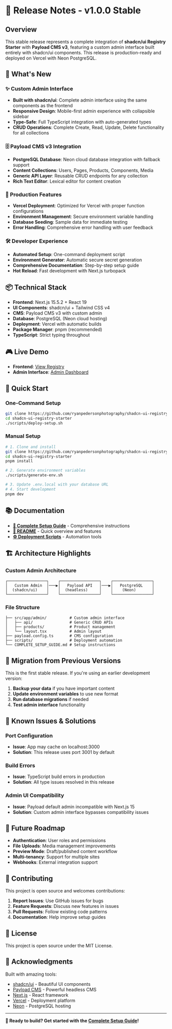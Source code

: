 # 🚀 Release Notes - v1.0.0 Stable

## Overview

This stable release represents a complete integration of **shadcn/ui Registry Starter** with **Payload CMS v3**, featuring a custom admin interface built entirely with shadcn/ui components. This release is production-ready and deployed on Vercel with Neon PostgreSQL.

## 🎯 What's New

### ✨ Custom Admin Interface
- **Built with shadcn/ui**: Complete admin interface using the same components as the frontend
- **Responsive Design**: Mobile-first admin experience with collapsible sidebar
- **Type-Safe**: Full TypeScript integration with auto-generated types
- **CRUD Operations**: Complete Create, Read, Update, Delete functionality for all collections

### 🗄️ Payload CMS v3 Integration
- **PostgreSQL Database**: Neon cloud database integration with fallback support
- **Content Collections**: Users, Pages, Products, Components, Media
- **Generic API Layer**: Reusable CRUD endpoints for any collection
- **Rich Text Editor**: Lexical editor for content creation

### 🚀 Production Features
- **Vercel Deployment**: Optimized for Vercel with proper function configurations
- **Environment Management**: Secure environment variable handling
- **Database Seeding**: Sample data for immediate testing
- **Error Handling**: Comprehensive error handling with user feedback

### 🛠️ Developer Experience
- **Automated Setup**: One-command deployment script
- **Environment Generator**: Automatic secure secret generation
- **Comprehensive Documentation**: Step-by-step setup guide
- **Hot Reload**: Fast development with Next.js turbopack

## 📦 Technical Stack

- **Frontend**: Next.js 15.5.2 + React 19
- **UI Components**: shadcn/ui + Tailwind CSS v4
- **CMS**: Payload CMS v3 with custom admin
- **Database**: PostgreSQL (Neon cloud hosting)
- **Deployment**: Vercel with automatic builds
- **Package Manager**: pnpm (recommended)
- **TypeScript**: Strict typing throughout

## 🎮 Live Demo

- **Frontend**: [View Registry](https://shadcn-ui-registry-starter-o9obet71b-ryan-pedersons-projects.vercel.app/)
- **Admin Interface**: [Admin Dashboard](https://shadcn-ui-registry-starter-o9obet71b-ryan-pedersons-projects.vercel.app/admin)

## 🔧 Quick Start

### One-Command Setup
```bash
git clone https://github.com/ryanpedersonphotography/shadcn-ui-registry-starter.git
cd shadcn-ui-registry-starter
./scripts/deploy-setup.sh
```

### Manual Setup
```bash
# 1. Clone and install
git clone https://github.com/ryanpedersonphotography/shadcn-ui-registry-starter.git
cd shadcn-ui-registry-starter
pnpm install

# 2. Generate environment variables
./scripts/generate-env.sh

# 3. Update .env.local with your database URL
# 4. Start development
pnpm dev
```

## 📚 Documentation

- **[📖 Complete Setup Guide](./COMPLETE_SETUP_GUIDE.md)** - Comprehensive instructions
- **[🚀 README](./README.md)** - Quick overview and features
- **[⚙️ Deployment Scripts](./scripts/)** - Automation tools

## 🏗️ Architecture Highlights

### Custom Admin Architecture
```
┌─────────────────┐    ┌─────────────────┐    ┌─────────────────┐
│   Custom Admin  │───▶│   Payload API   │───▶│   PostgreSQL    │
│  (shadcn/ui)    │    │  (headless)     │    │    (Neon)       │
└─────────────────┘    └─────────────────┘    └─────────────────┘
```

### File Structure
```
├── src/app/admin/          # Custom admin interface
│   ├── api/                # Generic CRUD APIs
│   ├── products/           # Product management
│   └── layout.tsx          # Admin layout
├── payload.config.ts       # CMS configuration
├── scripts/                # Deployment automation
└── COMPLETE_SETUP_GUIDE.md # Setup instructions
```

## 🔄 Migration from Previous Versions

This is the first stable release. If you're using an earlier development version:

1. **Backup your data** if you have important content
2. **Update environment variables** to use new format
3. **Run database migrations** if needed
4. **Test admin interface** functionality

## 🐛 Known Issues & Solutions

### Port Configuration
- **Issue**: App may cache on localhost:3000
- **Solution**: This release uses port 3001 by default

### Build Errors
- **Issue**: TypeScript build errors in production
- **Solution**: All type issues resolved in this release

### Admin UI Compatibility
- **Issue**: Payload default admin incompatible with Next.js 15
- **Solution**: Custom admin interface bypasses compatibility issues

## 🎯 Future Roadmap

- **Authentication**: User roles and permissions
- **File Uploads**: Media management improvements
- **Preview Mode**: Draft/published content workflow
- **Multi-tenancy**: Support for multiple sites
- **Webhooks**: External integration support

## 🤝 Contributing

This project is open source and welcomes contributions:

1. **Report Issues**: Use GitHub issues for bugs
2. **Feature Requests**: Discuss new features in issues
3. **Pull Requests**: Follow existing code patterns
4. **Documentation**: Help improve setup guides

## 📄 License

This project is open source under the MIT License.

## 🙏 Acknowledgments

Built with amazing tools:
- [shadcn/ui](https://ui.shadcn.com/) - Beautiful UI components
- [Payload CMS](https://payloadcms.com/) - Powerful headless CMS
- [Next.js](https://nextjs.org/) - React framework
- [Vercel](https://vercel.com/) - Deployment platform
- [Neon](https://neon.tech/) - PostgreSQL hosting

---

**🚀 Ready to build? Get started with the [Complete Setup Guide](./COMPLETE_SETUP_GUIDE.md)!**